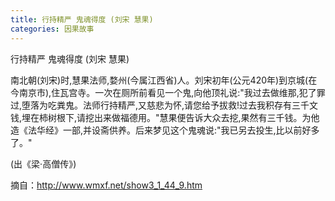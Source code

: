 ```yaml
---
title: 行持精严 鬼魂得度 (刘宋 慧果)
categories: 因果故事
---
```


	   
行持精严 鬼魂得度 (刘宋 慧果)

南北朝(刘宋)时,慧果法师,婺州(今属江西省)人。刘宋初年(公元420年)到京城(在今南京市),住瓦宫寺。一次在厕所前看见一个鬼,向他顶礼说:"我过去做维那,犯了罪过,堕落为吃粪鬼。法师行持精严,又慈悲为怀,请您给予拔救!过去我积存有三千文钱,埋在柿树根下,请挖出来做福德用。"慧果便告诉大众去挖,果然有三千钱。为他造《法华经》一部,并设斋供养。后来梦见这个鬼魂说:"我已另去投生,比以前好多了。"

(出《梁·高僧传》)



摘自：http://www.wmxf.net/show3_1_44_9.htm